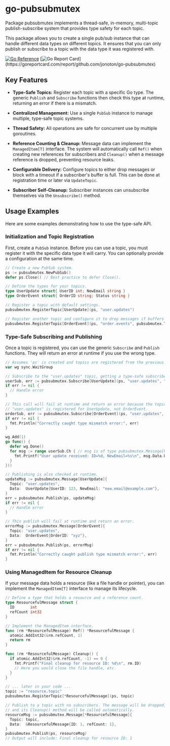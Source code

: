 # go-pubsubmutex

Package pubsubmutex implements a thread-safe, in-memory, multi-topic publish-subscribe
system that provides type safety for each topic.

This package allows you to create a single pub/sub instance that can handle different
data types on different topics. It ensures that you can only publish or subscribe
to a topic with the data type it was registered with.

[![Go Reference](https://pkg.go.dev/badge/github.com/jonoton/go-pubsubmutex.svg)](https://pkg.go.dev/github.com/jonoton/go-pubsubmutex)
[![Go Report Card](https://goreportcard.com/badge/github.com/jonoton/go-pubsubmutex?)](https://goreportcard.com/report/github.com/jonoton/go-pubsubmutex)

## Key Features

  - **Type-Safe Topics:** Register each topic with a specific Go type. The generic
    `Publish` and `Subscribe` functions then check this type at runtime, returning
    an error if there is a mismatch.

  - **Centralized Management:** Use a single `PubSub` instance to manage multiple,
    type-safe topic systems.

  - **Thread Safety:** All operations are safe for concurrent use by multiple goroutines.

  - **Reference Counting & Cleanup:** Message data can implement the `ManagedItem[T]`
    interface. The system will automatically call `Ref()` when creating new references
    for subscribers and `Cleanup()` when a message reference is dropped, preventing
    resource leaks.

  - **Configurable Delivery:** Configure topics to either drop messages or block with a
    timeout if a subscriber's buffer is full. This can be done at registration
    time or later via `UpdateTopic`.

  - **Subscriber Self-Cleanup:** Subscriber instances can unsubscribe themselves via
    the `Unsubscribe()` method.

## Usage Examples

Here are some examples demonstrating how to use the type-safe API.

### Initialization and Topic Registration

First, create a `PubSub` instance. Before you can use a topic, you must register it
with the specific data type it will carry. You can optionally provide a configuration
at the same time.

```go
// Create a new PubSub system.
ps := pubsubmutex.NewPubSub()
defer ps.Close() // Best practice to defer Close().

// Define the types for your topics.
type UserUpdate struct{ UserID int; NewEmail string }
type OrderEvent struct{ OrderID string; Status string }

// Register a topic with default settings.
pubsubmutex.RegisterTopic[UserUpdate](ps, "user.updates")

// Register another topic and configure it to drop messages if buffers are full.
pubsubmutex.RegisterTopic[OrderEvent](ps, "order.events", pubsubmutex.TopicConfig{AllowDropping: true})
```

### Type-Safe Subscribing and Publishing

Once a topic is registered, you can use the generic `Subscribe` and `Publish`
functions. They will return an error at runtime if you use the wrong type.

```go
// Assumes 'ps' is created and topics are registered from the previous example.
var wg sync.WaitGroup

// Subscribe to the "user.updates" topic, getting a type-safe subscriber.
userSub, err := pubsubmutex.Subscribe[UserUpdate](ps, "user.updates", "user-service", 10)
if err != nil {
  // Handle error
}

// This call will fail at runtime and return an error because the topic
// "user.updates" is registered for UserUpdate, not OrderEvent.
orderSub, err := pubsubmutex.Subscribe[OrderEvent](ps, "user.updates", "order-service", 10)
if err != nil {
  fmt.Println("Correctly caught type mismatch error:", err)
}

wg.Add(1)
go func() {
  defer wg.Done()
  for msg := range userSub.Ch { // msg is of type pubsubmutex.Message[UserUpdate]
    fmt.Printf("User update received: ID=%d, NewEmail=%s\n", msg.Data.UserID, msg.Data.NewEmail)
  }
}()

// Publishing is also checked at runtime.
updateMsg := pubsubmutex.Message[UserUpdate]{
  Topic: "user.updates",
  Data:  UserUpdate{UserID: 123, NewEmail: "new.email@example.com"},
}
err = pubsubmutex.Publish(ps, updateMsg)
if err != nil {
  // Handle error
}

// This publish will fail at runtime and return an error.
errorMsg := pubsubmutex.Message[OrderEvent]{
  Topic: "user.updates",
  Data:  OrderEvent{OrderID: "xyz"},
}
err = pubsubmutex.Publish(ps, errorMsg)
if err != nil {
  fmt.Println("Correctly caught publish type mismatch error:", err)
}
```

### Using ManagedItem for Resource Cleanup

If your message data holds a resource (like a file handle or pointer), you can
implement the `ManagedItem[T]` interface to manage its lifecycle.

```go
// Define a type that holds a resource and a reference count.
type ResourcefulMessage struct {
  ID       int
  refCount int32
}

// Implement the ManagedItem interface.
func (rm *ResourcefulMessage) Ref() *ResourcefulMessage {
  atomic.AddInt32(&rm.refCount, 1)
  return rm
}

func (rm *ResourcefulMessage) Cleanup() {
  if atomic.AddInt32(&rm.refCount, -1) == 0 {
    fmt.Printf("Final cleanup for resource ID: %d\n", rm.ID)
    // Here you would close the file handle, etc.
  }
}

// ... later in your code ...
topic := "resource.topic"
pubsubmutex.RegisterTopic[*ResourcefulMessage](ps, topic)

// Publish to a topic with no subscribers. The message will be dropped,
// and its Cleanup() method will be called automatically.
resourceMsg := pubsubmutex.Message[*ResourcefulMessage]{
  Topic: topic,
  Data:  &ResourcefulMessage{ID: 1, refCount: 1},
}
pubsubmutex.Publish(ps, resourceMsg)
// Output will include: Final cleanup for resource ID: 1
```
